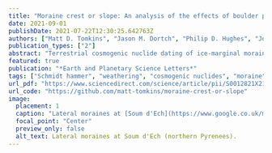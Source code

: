 ```yaml
---
title: "Moraine crest or slope: An analysis of the effects of boulder position on cosmogenic exposure age"
date: 2021-09-01
publishDate: 2021-07-22T12:30:25.642763Z
authors: ["Matt D. Tomkins", "Jason M. Dortch", "Philip D. Hughes", "Jonny J. Huck", "Raimon Pallàs", "Ángel Rodés", "James L. Allard", "Andrew G. Stimson", "Didier Bourlès", "Vincent Rinterknecht", "Vincent Jomelli", "Laura Rodríguez-Rodríguez", "Ramon Copons", "Iestyn D. Barr", "Christopher M. Darvill", "Thomas Bishop"]
publication_types: ["2"]
abstract: "Terrestrial cosmogenic nuclide dating of ice-marginal moraines can provide unique insights into Quaternary glacial history. However, pre- and post-depositional exposure histories of moraine boulders can introduce geologic uncertainty to numerical landform ages. To avoid geologic outliers, boulders are typically selected based on their depositional context and individual characteristics but while these criteria have good qualitative reasoning, many have not been tested quantitatively. Of these, boulder location is critical, as boulders located on moraine crests are prioritised, while those on moraine slopes are typically rejected. This study provides the first quantitative assessment of the relative utility of moraine crest and moraine slope sampling using new and published 10Be and 36Cl ages (n = 19) and Schmidt hammer sampling (SH; n = 635 moraine boulders, ∼19,050 SH R-values) in the northern and southern Pyrenees. These data show that for many of the studied moraines, the spatial distribution of “good” boulders is effectively random, with no consistent clustering on moraine crests, ice-proximal or -distal slopes. In turn, and in contrast to prior work, there is no clear penalty to either moraine crest or moraine slope sampling. Instead, we argue that landform stability exerts a greater influence on exposure age distributions than the characteristics of individual boulders. For the studied landforms, post-depositional stability is strongly influenced by sedimentology, with prolonged degradation of matrix-rich unconsolidated moraines while boulder-rich, matrix-poor moraines stabilised rapidly after deposition. While this pattern is unlikely to hold true in all settings, these data indicate that differences between landforms can be more significant than differences at the intra-landform scale. As ad hoc assessment of landform stability is extremely challenging based on geomorphological evidence alone, preliminary SH sampling, as utilised here, is a useful method to assess the temporal distribution of boulder exposure ages and to prioritise individual boulders for subsequent analysis."
featured: true
publication: "*Earth and Planetary Science Letters*"
tags: ["Schmidt hammer", "weathering", "cosmogenic nuclides", "moraine", "degradation", "geologic uncertainty"]
url_pdf: "https://www.sciencedirect.com/science/article/pii/S0012821X21003472"
url_code: "https://github.com/matt-tomkins/moraine-crest-or-slope"
image:
  placement: 1
  caption: "Lateral moraines at [Soum d'Ech](https://www.google.co.uk/maps/@43.0861787,-0.0854136,426m/data=!3m1!1e3)"
  focal_point: "Center"
  preview_only: false
  alt_text: Lateral moraines at Soum d'Ech (northern Pyrenees).
---
```


